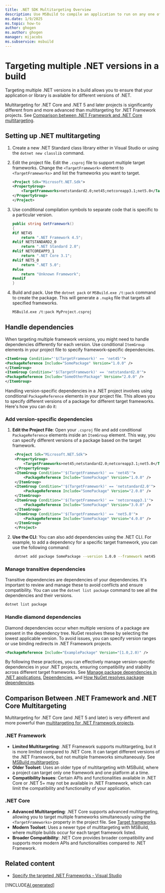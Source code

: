 ```yaml
---
title: .NET SDK Multitargeting Overview
description: Use MSBuild to compile an application to run on any one of several versions of .NET
ms.date: 1/9/2025
ms.topic: how-to
author: ghogen
ms.author: ghogen
manager: mijacobs
ms.subservice: msbuild
---
```

# Targeting multiple .NET versions in a build

Targeting multiple .NET versions in a build allows you to ensure that your application or library is available for different versions of .NET.

Multitargeting for .NET Core and .NET 5 and later projects is significantly different from and more advanced than multitargeting for .NET Framework projects. See [Comparison between .NET Framework and .NET Core multitargeting](#comparison-between-net-framework-and-net-core-multitargeting).

## Setting up .NET multitargeting

1. Create a new .NET Standard class library either in Visual Studio or using the `dotnet new classlib` command.

2. Edit the project file. Edit the `.csproj` file to support multiple target frameworks. Change the `<TargetFramework>` element to `<TargetFrameworks>` and list the frameworks you want to target.

   ```xml
   <Project Sdk="Microsoft.NET.Sdk">
   <PropertyGroup>
       <TargetFrameworks>netstandard2.0;net45;netcoreapp3.1;net5.0</TargetFrameworks>
   </PropertyGroup>
   </Project>
   ```

3. Use conditional compilation symbols to separate code that is specific to a particular version.

    ```csharp
    public string GetFramework()
    {
    #if NET45
        return ".NET Framework 4.5";
    #elif NETSTANDARD2_0
        return ".NET Standard 2.0";
    #elif NETCOREAPP3_1
        return ".NET Core 3.1";
    #elif NET5_0
        return ".NET 5.0";
    #else
        return "Unknown Framework";
    #endif
    }
    ```

4. Build and pack. Use the `dotnet pack` or `MSBuild.exe /t:pack` command to create the package. This will generate a `.nupkg` file that targets all specified frameworks.

   ```sh
   MSBuild.exe /t:pack MyProject.csproj
   ```

## Handle dependencies

When targeting multiple framework versions, you might need to handle dependencies differently for each version. Use conditional `ItemGroup` elements in your project file to specify framework-specific dependencies.

```xml
<ItemGroup Condition="'$(TargetFramework)' == 'net45'">
<PackageReference Include="SomePackage" Version="1.0.0" />
</ItemGroup>
<ItemGroup Condition="'$(TargetFramework)' == 'netstandard2.0'">
<PackageReference Include="SomeOtherPackage" Version="2.0.0" />
</ItemGroup>
```

Handling version-specific dependencies in a .NET project involves using conditional `PackageReference` elements in your project file. This allows you to specify different versions of a package for different target frameworks. Here's how you can do it:

### Add version-specific dependencies

1. **Edit the Project File**: Open your `.csproj` file and add conditional `PackageReference` elements inside an `ItemGroup` element. This way, you can specify different versions of a package based on the target framework.

   ```xml
    <Project Sdk="Microsoft.NET.Sdk">
    <PropertyGroup>
        <TargetFrameworks>net45;netstandard2.0;netcoreapp3.1;net5.0</TargetFrameworks>
    </PropertyGroup>
    <ItemGroup Condition="'$(TargetFramework)' == 'net45'">
        <PackageReference Include="SomePackage" Version="1.0.0" />
    </ItemGroup>
    <ItemGroup Condition="'$(TargetFramework)' == 'netstandard2.0'">
        <PackageReference Include="SomePackage" Version="2.0.0" />
    </ItemGroup>
    <ItemGroup Condition="'$(TargetFramework)' == 'netcoreapp3.1'">
        <PackageReference Include="SomePackage" Version="3.0.0" />
    </ItemGroup>
    <ItemGroup Condition="'$(TargetFramework)' == 'net5.0'">
        <PackageReference Include="SomePackage" Version="4.0.0" />
    </ItemGroup>
    </Project>
   ```

2. **Use the CLI**: You can also add dependencies using the .NET CLI. For example, to add a dependency for a specific target framework, you can use the following command:

   ```sh
    dotnet add package SomePackage --version 1.0.0 --framework net45
   ```

### Manage transitive dependencies

Transitive dependencies are dependencies of your dependencies. It's important to review and manage these to avoid conflicts and ensure compatibility. You can use the `dotnet list package` command to see all the dependencies and their versions.

```sh
dotnet list package
```

### Handle diamond dependencies

Diamond dependencies occur when multiple versions of a package are present in the dependency tree. NuGet resolves these by selecting the lowest applicable version. To avoid issues, you can specify version ranges or use binding redirects in .NET Framework projects.

```xml
<PackageReference Include="ExamplePackage" Version="[1.0,2.0)" />
```

By following these practices, you can effectively manage version-specific dependencies in your .NET projects, ensuring compatibility and stability across different target frameworks. See [Manage package dependencies in .NET applications](/dotnet/core/tools/dependencies), [Dependencies](/dotnet/standard/library-guidance/dependencies), and [How NuGet resolves package dependencies](/nuget/concepts/dependency-resolution).

## Comparison Between .NET Framework and .NET Core Multitargeting

Multitargeting for .NET Core (and .NET 5 and later) is very different and more powerful than [multitargeting for .NET Framework projects](msbuild-multitargeting-overview.md).

### .NET Framework
- **Limited Multitargeting**: .NET Framework supports multitargeting, but it is more limited compared to .NET Core. It can target different versions of the .NET Framework, but not multiple frameworks simultaneously. See [MSBuild multitargeting](msbuild-multitargeting-overview.md).
- **Older Toolset**: Uses an older type of multitargeting with MSBuild, where a project can target only one framework and one platform at a time.
- **Compatibility Issues**: Certain APIs and functionalities available in .NET Core or .NET 5+ may not be available in .NET Framework, which can limit the compatibility and functionality of your application.

### .NET Core
- **Advanced Multitargeting**: .NET Core supports advanced multitargeting, allowing you to target multiple frameworks simultaneously using the `<TargetFrameworks>` property in the project file. See [Target frameworks](/dotnet/targetframeworks).
- **Modern Toolset**: Uses a newer type of multitargeting with MSBuild, where multiple builds occur for each target framework listed.
- **Broader Compatibility**: .NET Core provides broader compatibility and supports more modern APIs and functionalities compared to .NET Framework.

## Related content

- [Specify the targeted .NET Frameworks - Visual Studio](../ide/visual-studio-multi-targeting-overview.md)

[!INCLUDE[AI generated](../includes/ai-generated-attribution.md)]
<!--Feel free to customize this document further based on your specific requirements. If you have any questions or need more details, let me know![4](https://learn.microsoft.com/en-us/dotnet/standard/library-guidance/cross-platform-targeting)[3](https://learn.microsoft.com/en-us/visualstudio/msbuild/msbuild-multitargeting-overview?view=vs-2022)[5](https://www.cafe-encounter.net/p2312/multi-targetting-net-framework-and-net-core-in-a-single-project)[6](https://outlook.office365.com/owa/?ItemID=AAMkADQ3MGUyYTdjLWVlZjAtMTFkMi04ZjE2LTAwMDhjNzRiODU1NwBGAAAAAADTVNsYj0hgR4sxn9WZ7wmLBwDJVGB64pzuTrBVf1ajg%2bXSAAADlABCAADEZUcpFkhnRp34X5f8TC7dAAQZeajRAAA%3d&exvsurl=1&viewmodel=ReadMessageItem)[7](https://outlook.office365.com/owa/?ItemID=AAMkADQ3MGUyYTdjLWVlZjAtMTFkMi04ZjE2LTAwMDhjNzRiODU1NwBGAAAAAADTVNsYj0hgR4sxn9WZ7wmLBwC32%2b13n3XLR6QySQK29U4TAAAA99pvAADEZUcpFkhnRp34X5f8TC7dAAGOiN21AAA%3d&exvsurl=1&viewmodel=ReadMessageItem)-->